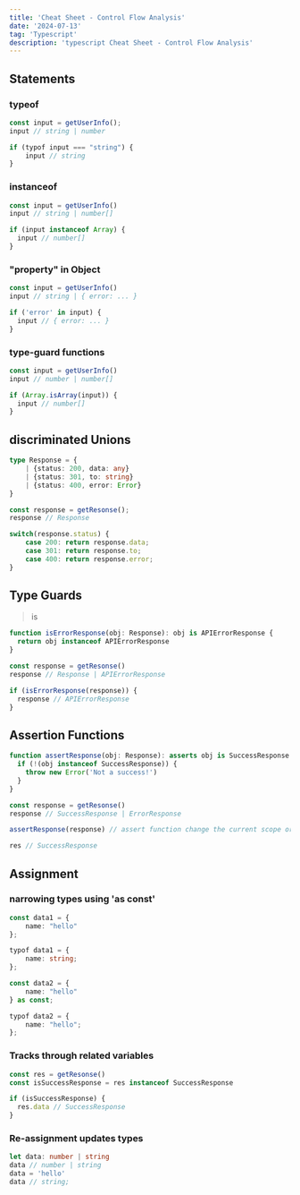 ```yaml
---
title: 'Cheat Sheet - Control Flow Analysis'
date: '2024-07-13'
tag: 'Typescript'
description: 'typescript Cheat Sheet - Control Flow Analysis'
---
```


## Statements

### typeof

```ts
const input = getUserInfo();
input // string | number

if (typof input === "string") {
	input // string
}
```

### instanceof

```ts
const input = getUserInfo()
input // string | number[]

if (input instanceof Array) {
  input // number[]
}
```

### "property" in Object

```ts
const input = getUserInfo()
input // string | { error: ... }

if ('error' in input) {
  input // { error: ... }
}
```

### type-guard functions

```ts
const input = getUserInfo()
input // number | number[]

if (Array.isArray(input)) {
  input // number[]
}
```

## discriminated Unions

```ts
type Response = {
	| {status: 200, data: any}
	| {status: 301, to: string}
	| {status: 400, error: Error}
}

const response = getResonse();
response // Response

switch(response.status) {
	case 200: return response.data;
	case 301: return response.to;
	case 400: return response.error;
}
```

## Type Guards

> is

```ts
function isErrorResponse(obj: Response): obj is APIErrorResponse {
  return obj instanceof APIErrorResponse
}

const response = getResonse()
response // Response | APIErrorResponse

if (isErrorResponse(response)) {
  response // APIErrorResponse
}
```

## Assertion Functions

```ts
function assertResponse(obj: Response): asserts obj is SuccessResponse {
  if (!(obj instanceof SuccessResponse)) {
    throw new Error('Not a success!')
  }
}

const response = getResonse()
response // SuccessResponse | ErrorResponse

assertResponse(response) // assert function change the current scope or throw

res // SuccessResponse
```

## Assignment

### narrowing types using 'as const'

```ts
const data1 = {
	name: "hello"
};

typof data1 = {
	name: string;
};

const data2 = {
	name: "hello"
} as const;

typof data2 = {
	name: "hello";
};
```

### Tracks through related variables

```ts
const res = getResonse()
const isSuccessResponse = res instanceof SuccessResponse

if (isSuccessResponse) {
  res.data // SuccessResponse
}
```

### Re-assignment updates types

```ts
let data: number | string
data // number | string
data = 'hello'
data // string;
```
